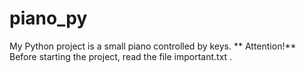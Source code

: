 # piano_py
My Python project is a small piano controlled by keys.
** Attention!** Before starting the project, read the file important.txt .

